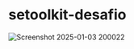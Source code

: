 # setoolkit-desafio


![Screenshot 2025-01-03 200022](https://github.com/user-attachments/assets/10369468-a9be-414d-9613-ea0490e93d23)
